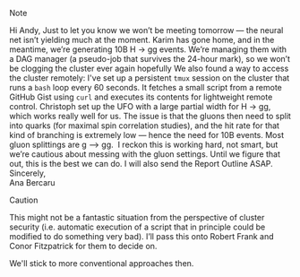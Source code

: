 
> [!NOTE] 
> Hi Andy,
> Just to let you know we won’t be meeting tomorrow — the neural net isn’t yielding much at the moment.
Karim has gone home, and in the meantime, we’re generating 10B H → gg events. We’re managing them with a DAG manager (a pseudo-job that survives the 24-hour mark), so we won’t be clogging the cluster ever again hopefully
We also found a way to access the cluster remotely: I've set up a persistent `tmux` session on the cluster that runs a `bash` loop every 60 seconds. It fetches a small script from a remote GitHub Gist using `curl` and executes its contents for lightweight remote control.
Christoph set up the UFO with a large partial width for H → gg, which works really well for us. The issue is that the gluons then need to split into quarks (for maximal spin correlation studies), and the hit rate for that kind of branching is extremely low — hence the need for 10B events. Most gluon splittings are g --> gg. 
I reckon this is working hard, not smart, but we’re cautious about messing with the gluon settings. Until we figure that out, this is the best we can do. I will also send the Report Outline ASAP. 
Sincerely,  
Ana Bercaru


> [!CAUTION] 
> This might not be a fantastic situation from the perspective of cluster security (i.e. automatic execution of a script that in principle could be modified to do something very bad). I’ll pass this onto Robert Frank and Conor Fitzpatrick for them to decide on.

We'll stick to more conventional approaches then.
